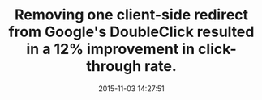 ---
layout: post
title:  "Removing one client-side redirect from Google's DoubleClick resulted in a 12% improvement in click-through rate."
img:
 image: "google-logo.png"
 alt: "Google Logo"
storySource: "https://web.archive.org/web/20150423055300/http://doubleclickadvertisers.blogspot.co.uk/2011/06/cranking-up-speed-of-dfa-leads-to.html"
date:   2015-11-03 14:27:51
categories:
tags:
 - conversions
 - engagement
---